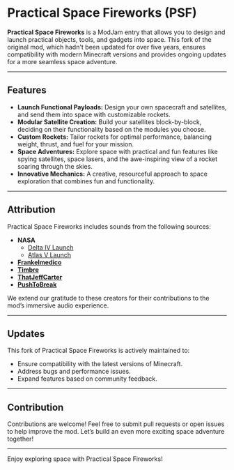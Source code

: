 # Practical Space Fireworks (PSF)

**Practical Space Fireworks** is a ModJam entry that allows you to design and launch practical objects, tools, and gadgets into space. This fork of the original mod, which hadn't been updated for over five years, ensures compatibility with modern Minecraft versions and provides ongoing updates for a more seamless space adventure.

---

## Features
- **Launch Functional Payloads:** Design your own spacecraft and satellites, and send them into space with customizable rockets.
- **Modular Satellite Creation:** Build your satellites block-by-block, deciding on their functionality based on the modules you choose.
- **Custom Rockets:** Tailor rockets for optimal performance, balancing weight, thrust, and fuel for your mission.
- **Space Adventures:** Explore space with practical and fun features like spying satellites, space lasers, and the awe-inspiring view of a rocket soaring through the skies.
- **Innovative Mechanics:** A creative, resourceful approach to space exploration that combines fun and functionality.

---

## Attribution
Practical Space Fireworks includes sounds from the following sources:

- **NASA**  
  - [Delta IV Launch](https://soundcloud.com/nasa/delta-iv-launch)  
  - [Atlas V Launch](https://soundcloud.com/nasa/atlas-v-launch)  
- **[Frankelmedico](https://freesound.org/people/frankelmedico/sounds/348767/)**  
- **[Timbre](https://freesound.org/people/Timbre/sounds/131263/)**  
- **[ThatJeffCarter](https://freesound.org/people/thatjeffcarter/sounds/128075/)**  
- **[PushToBreak](https://freesound.org/people/pushtobreak/sounds/17754/)**  

We extend our gratitude to these creators for their contributions to the mod’s immersive audio experience.

---

## Updates
This fork of Practical Space Fireworks is actively maintained to:
- Ensure compatibility with the latest versions of Minecraft.
- Address bugs and performance issues.
- Expand features based on community feedback.

---

## Contribution
Contributions are welcome! Feel free to submit pull requests or open issues to help improve the mod. Let’s build an even more exciting space adventure together!

---

Enjoy exploring space with Practical Space Fireworks!
